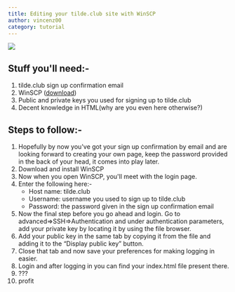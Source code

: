 ```yaml
---
title: Editing your tilde.club site with WinSCP
author: vincenz00
category: tutorial
---
```


![](https://user-images.githubusercontent.com/57832/132114126-bb862c2c-d7ea-4a88-b186-b36bbaeba89e.PNG)

## Stuff you'll need:-

1. tilde.club sign up confirmation email
1. WinSCP ([download](https://winscp.net/eng/index.php))
1. Public and private keys you used for signing up to tilde.club
1. Decent knowledge in HTML(why are you even here otherwise?)

## Steps to follow:-

1. Hopefully by now you've got your sign up confirmation by email and are
   looking forward to creating your own page, keep the password provided in
   the back of your head, it comes into play later.
1. Download and install WinSCP
1. Now when you open WinSCP, you'll meet with the login page.
1. Enter the following here:-
   - Host name: tilde.club
   - Username: username you used to sign up to tilde.club
   - Password: the password given in the sign up confirmation email
1. Now the final step before you go ahead and login. Go to
   advanced=>SSH=>Authentication and under authentication parameters, add your
   private key by locating it by using the file browser.
1. Add your public key in the same tab by copying it from the file and
   adding it to the  “Display public key” button.
1. Close that tab and now save your preferences for making logging in
   easier.
1. Login and after logging in you can find your index.html file present
   there.
1. ???
1. profit
